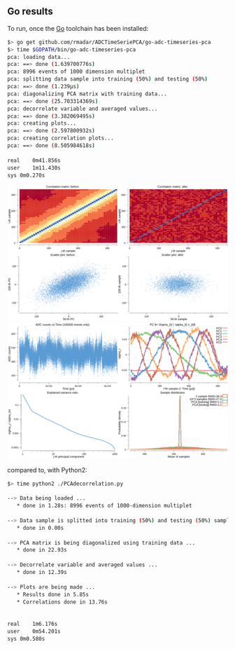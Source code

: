 ## Go results

To run, once the [Go](https://golang.org/doc/install) toolchain has been installed:

```sh
$> go get github.com/rmadar/ADCTimeSeriePCA/go-adc-timeseries-pca
$> time $GOPATH/bin/go-adc-timeseries-pca
pca: loading data...
pca: ==> done (1.639700776s)
pca: 8996 events of 1000 dimension multiplet
pca: splitting data sample into training (50%) and testing (50%)
pca: ==> done (1.239µs)
pca: diagonalizing PCA matrix with training data...
pca: ==> done (25.703314369s)
pca: decorrelate variable and averaged values...
pca: ==> done (3.382069495s)
pca: creating plots...
pca: ==> done (2.597800932s)
pca: creating correlation plots...
pca: ==> done (8.505984618s)

real	0m41.856s
user	1m11.430s
sys	0m0.270s
```

![Go PCA decorrelation](https://github.com/rmadar/ADCTimeSeriePCA/blob/master/go-adc-timeseries-pca/correlations.png)
![Go PCA result](https://github.com/rmadar/ADCTimeSeriePCA/blob/master/go-adc-timeseries-pca/results.png)



compared to, with Python2:
```sh
$> time python2 ./PCAdecorrelation.py

--> Data being loaded ...
   * done in 1.28s: 8996 events of 1000-dimension multiplet

--> Data sample is splitted into training (50%) and testing (50%) samples ...
   * done in 0.00s

--> PCA matrix is being diagonalized using training data ...
   * done in 22.93s

--> Decorrelate variable and averaged values ...
   * done in 12.39s

--> Plots are being made ...
   * Results done in 5.85s
   * Correlations done in 13.76s


real	1m6.176s
user	0m54.201s
sys	0m0.580s
```
